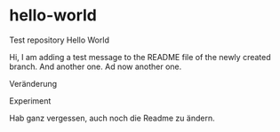 # hello-world
Test repository Hello World

Hi, I am adding a test message to the README file of the newly created branch.
And another one.
Ad now another one.

Veränderung

Experiment

Hab ganz vergessen, auch noch die Readme zu ändern.
